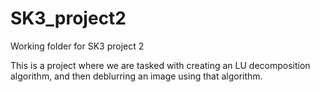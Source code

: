 # SK3_project2
Working folder for SK3 project 2

This is a project where we are tasked with creating an LU decomposition algorithm, and then deblurring an image using that algorithm. 
